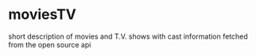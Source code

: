# moviesTV
short description of movies and T.V. shows with cast information fetched from the open source api
